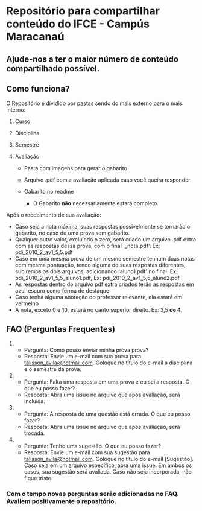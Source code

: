 # Repositório para compartilhar conteúdo do IFCE - Campús Maracanaú

## Ajude-nos a ter o maior número de conteúdo compartilhado possível. 

## Como funciona?
O Repositório é dividido por pastas sendo do mais externo para o mais interno:
1.   Curso
2.  Disciplina
3.  Semestre
4.  Avaliação
    
    * Pasta com imagens para gerar o gabarito
    * Arquivo .pdf com a avaliação aplicada caso você queira responder
    * Gabarito no readme
        
        *   O Gabarito __não__ necessariamente estará completo.
        
Após o recebimento de sua avaliação:
 
   * Caso seja a nota máxima, suas respostas possivelmente se tornarão o gabarito, no caso de uma prova sem gabarito.
   * Qualquer outro valor, excluindo o zero, será criado um arquivo .pdf extra com as respostas dessa prova, com o final '_nota.pdf'. Ex: pdi_2010_2_av1_5,5.pdf
   * Caso em uma mesma prova de um mesmo semestre tenham duas notas com mesma pontuação, tendo alguma de suas respostas diferentes, subiremos os dois arquivos, adicionando 'aluno1.pdf' no final. Ex: pdi_2010_2_av1_5,5_aluno1.pdf, Ex: pdi_2010_2_av1_5,5_aluno2.pdf
   * As respostas dentro do arquivo pdf extra criados terão as respostas em azul-escuro como forma de destaque
   * Caso tenha alguma anotação do professor relevante, ela estará em vermelho
   * A nota, exceto 0 e 10, estará no canto superior direito. Ex: 3,5 __de 4__.
## FAQ (Perguntas Frequentes)
1. 
    * Pergunta: Como posso enviar minha prova prova?
    * Resposta: Envie um e-mail com sua prova para [talisson_avila@hotmail.com](mailto:talisson_avila@hotmail.com). Coloque no título do e-mail a disciplina e o semestre da prova.

2.  
    * Pergunta: Falta uma resposta em uma prova e eu sei a resposta. O que eu posso fazer?
    * Resposta: Abra uma issue no arquivo que após avaliação, será incluída.

3.  * Pergunta: A resposta de uma questão está errada. O que eu posso fazer?
    * Resposta: Abra uma issue no arquivo que após avaliação, será trocada.

4.  * Pergunta: Tenho uma sugestão. O que eu posso fazer?
    * Resposta: Envie um e-mail com sua sugestão para [talisson_avila@hotmail.com](mailto:talisson_avila@hotmail.com). Coloque no título do e-mail [Sugestão]. Caso seja em um arquivo específico, abra uma issue. Em ambos os casos, sua sugestão será avaliada. Caso não seja incorporada, não fique triste.
    

### Com o tempo novas perguntas serão adicionadas no FAQ. Avaliem positivamente o repositório.
